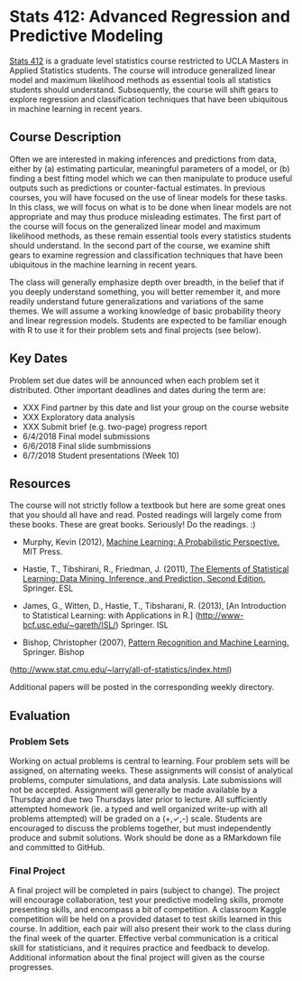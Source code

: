 # Stats 412: Advanced Regression and Predictive Modeling

[Stats 412](http://www.registrar.ucla.edu/Academics/Course-Descriptions/Course-Details?qry=advanced%20regression%20and%20predictive%20modeling&funsel=1) is a graduate level statistics course restricted to UCLA Masters in Applied Statistics students. The course will introduce generalized linear model and maximum likelihood methods as essential tools all statistics students should understand. Subsequently, the course will shift gears to explore regression and classification techniques that have been ubiquitous in machine learning in recent years.

## Course Description

Often we are interested in making inferences and predictions from data, either by (a) estimating particular, meaningful parameters of a model, or (b) finding a best fitting model which we can then manipulate to produce useful outputs such as predictions or counter-factual estimates. In previous courses, you will have focused on the use of linear models for these tasks. In this class, we will focus on what is to be done when linear models are not appropriate and may thus produce misleading estimates. The first part of the course will focus on the generalized linear model and maximum likelihood methods, as these remain essential tools every statistics students should understand. In the second part of the course, we examine shift gears to examine regression and classification techniques that have been ubiquitous in the machine learning in recent years. 

The class will generally emphasize depth over breadth, in the belief that if you deeply understand something, you will better remember it, and more readily understand future generalizations and variations of the same themes. We will assume a working knowledge of basic probability theory and linear regression models. Students are expected to be familiar enough with R to use it for their problem sets and final projects (see below). 

## Key Dates

Problem set due dates will be announced when each problem set it distributed. Other important deadlines and dates during the term are: 

* XXX Find partner by this date and list your group on the course website 
* XXX Exploratory data analysis
* XXX Submit brief (e.g. two-page) progress report
* 6/4/2018 Final model submissions
* 6/6/2018 Final slide sumbmissions
* 6/7/2018 Student presentations (Week 10)

## Resources

The course will not strictly follow a textbook but here are some great ones that you should all have and read. Posted readings will largely come from these books. These are great books. Seriously! Do the readings. :)

* Murphy, Kevin (2012), [Machine Learning: A Probabilistic Perspective.](https://doc.lagout.org/science/Artificial%20Intelligence/Machine%20learning/Machine%20Learning_%20A%20Probabilistic%20Perspective%20%5BMurphy%202012-08-24%5D.pdf) MIT Press.

* Hastie, T., Tibshirani, R., Friedman, J. (2011), [The Elements of Statistical Learning: Data Mining, Inference, and Prediction, Second Edition.](https://web.stanford.edu/~hastie/ElemStatLearn/) Springer. ESL

* James, G., Witten, D., Hastie, T., Tibsharani, R. (2013), [An Introduction to Statistical Learning: with Applications in R.] (http://www-bcf.usc.edu/~gareth/ISL/) Springer. ISL

* Bishop, Christopher (2007), [Pattern Recognition and Machine Learning.](http://users.isr.ist.utl.pt/~wurmd/Livros/school/Bishop%20-%20Pattern%20Recognition%20And%20Machine%20Learning%20-%20Springer%20%202006.pdf) Springer. Bishop 

(http://www.stat.cmu.edu/~larry/all-of-statistics/index.html)

Additional papers will be posted in the corresponding weekly directory.

## Evaluation

### Problem Sets

Working on actual problems is central to learning. Four problem sets will be assigned, on alternating weeks. These assignments will consist of analytical problems, computer simulations, and data analysis. Late submissions will not be accepted. Assignment will generally be made available by a Thursday and due two Thursdays later prior to lecture. All sufficiently attempted homework (ie. a typed and well organized write-up with all problems attempted) will be graded on a (+,✓,-) scale. Students are encouraged to discuss the problems together, but must independently produce and submit solutions. Work should be done as a RMarkdown file and committed to GitHub. 

### Final Project

A final project will be completed in pairs (subject to change). The project will encourage collaboration, test your predictive modeling skills, promote presenting skills, and encompass a bit of competition. A classroom Kaggle competition will be held on a provided dataset to test skills learned in this course. In addition, each pair will also present their work to the class during the final week of the quarter. Effective verbal communication is a critical skill for statisticians, and it requires practice and feedback to develop. Additional information about the final project will given as the course progresses. 






